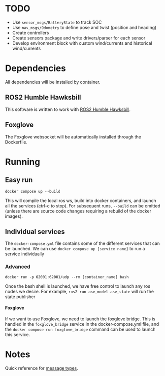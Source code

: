 # TODO
- Use `sensor_msgs/BatteryState` to track SOC
- Use `nav_msgs/Odometry` to define pose and twist (position and heading)
- Create controllers
- Create sensors package and write drivers/parser for each sensor
- Develop environment block with custom wind/currents and historical wind/currents

# Dependencies
All dependencies will be installed by container.
## ROS2 Humble Hawksbill
This software is written to work with [ROS2 Humble Hawksbill](https://docs.ros.org/en/humble/index.html). 

## Foxglove
The Foxglove websocket will be automatically installed through the Dockerfile.

# Running

## Easy run
```
docker compose up --build
```
This will compile the local ros ws, build into docker containers, and launch all the services (ctrl-c to stop). For subsequent runs, `--build` can be omitted (unless there are source code changes requiring a rebuild of the docker images). 

## Individual services

The `docker-compose.yml` file contains some of the different services that can be launched. We can use `docker compose up [service name]` to run a service individually

### Advanced
```
docker run -p 62001:62001/udp --rm [container_name] bash
```
Once the bash shell is launched, we have free control to launch any ros nodes we desire. For example, 
`ros2 run asv_model asv_state`
will run the state publisher

#### Foxglove
If we want to use Foxglove, we need to launch the foxglove bridge. This is handled in the `foxglove_bridge`  service in the docker-compose.yml file, and the `docker compose run foxglove_bridge` command can be used to launch this service.

# Notes
Quick reference for [message types](https://github.com/ros2/common_interfaces).

